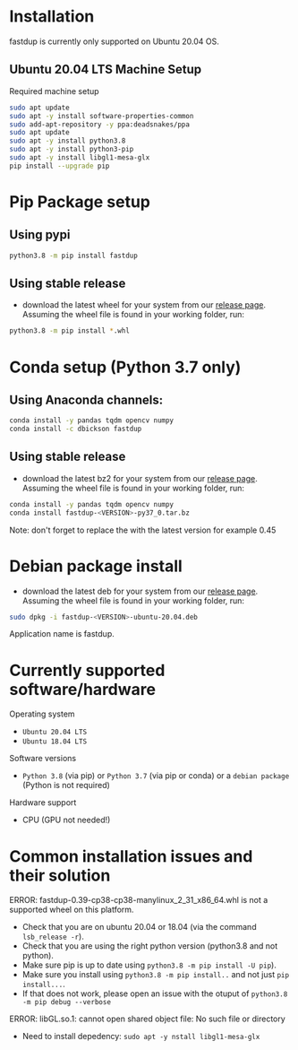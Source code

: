 # Installation
fastdup is currently only supported on Ubuntu 20.04 OS.


## Ubuntu 20.04 LTS Machine Setup
Required machine setup
```bash
sudo apt update
sudo apt -y install software-properties-common
sudo add-apt-repository -y ppa:deadsnakes/ppa
sudo apt update
sudo apt -y install python3.8
sudo apt -y install python3-pip
sudo apt -y install libgl1-mesa-glx
pip install --upgrade pip
```


# Pip Package setup

## Using pypi

```bash
python3.8 -m pip install fastdup
```

## Using stable release

- download the latest wheel for your system from our [release page](https://github.com/visualdatabase/fastdup/releases). Assuming the wheel file is found in your working folder, run:

```bash
python3.8 -m pip install *.whl
```

# Conda setup (Python 3.7 only)
## Using Anaconda channels:
```bash
conda install -y pandas tqdm opencv numpy
conda install -c dbickson fastdup
```

## Using stable release
- download the latest bz2 for your system from our [release page](https://github.com/visualdatabase/fastdup/releases). Assuming the wheel file is found in your working folder, run:
```bash
conda install -y pandas tqdm opencv numpy
conda install fastdup-<VERSION>-py37_0.tar.bz
```

Note: don't forget to replace the <VERSION> with the latest version for example 0.45


# Debian package install
- download the latest deb for your system from our [release page](https://github.com/visualdatabase/fastdup/releases). Assuming the wheel file is found in your working folder, run:
```bash
sudo dpkg -i fastdup-<VERSION>-ubuntu-20.04.deb
```
Application name is fastdup.

# Currently supported software/hardware

Operating system
- `Ubuntu 20.04 LTS`
- `Ubuntu 18.04 LTS`

Software versions
- `Python 3.8` (via pip) or `Python 3.7` (via pip or conda) or a `debian package` (Python is not required)

Hardware support
- CPU (GPU not needed!)


# Common installation issues and their solution

ERROR: fastdup-0.39-cp38-cp38-manylinux_2_31_x86_64.whl is not a supported wheel on this platform.
- Check that you are on ubuntu 20.04 or 18.04 (via the command `lsb_release -r`). 
- Check that you are using the right python version (python3.8 and not python). 
- Make sure pip is up to date using `python3.8 -m pip install -U pip`). 
- Make sure you install using `python3.8 -m pip install..` and not just `pip install...`.
- If that does not work, please open an issue with the otuput of `python3.8 -m pip debug --verbose` 

ERROR: libGL.so.1: cannot open shared object file: No such file or directory
- Need to install depedency: `sudo apt -y nstall libgl1-mesa-glx`


